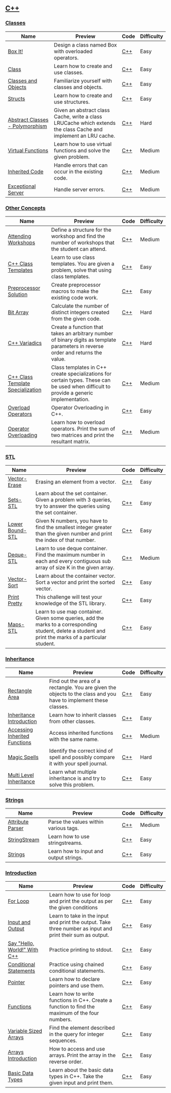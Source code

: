 ## [C++](https://www.hackerrank.com/domains/cpp)

### [Classes](https://www.hackerrank.com/domains/cpp/classes)

Name | Preview | Code | Difficulty
---- | ------- | ---- | ----------
[Box It!](https://www.hackerrank.com/challenges/box-it)|Design a class named Box with overloaded operators.|[C++](classes/box-it.cpp)|Easy
[Class](https://www.hackerrank.com/challenges/c-tutorial-class)|Learn how to create and use classes.|[C++](classes/c-tutorial-class.cpp)|Easy
[Classes and Objects](https://www.hackerrank.com/challenges/classes-objects)|Familiarize yourself with classes and objects.|[C++](classes/classes-objects.cpp)|Easy
[Structs](https://www.hackerrank.com/challenges/c-tutorial-struct)|Learn how to create and use structures.|[C++](classes/c-tutorial-struct.cpp)|Easy
[Abstract Classes - Polymorphism](https://www.hackerrank.com/challenges/abstract-classes-polymorphism)|Given an abstract class Cache, write a class LRUCache which extends the class Cache and implement an LRU cache.|[C++](classes/abstract-classes-polymorphism.cpp)|Hard
[Virtual Functions](https://www.hackerrank.com/challenges/virtual-functions)|Learn how to use virtual functions and solve the given problem.|[C++](classes/virtual-functions.cpp)|Medium
[Inherited Code](https://www.hackerrank.com/challenges/inherited-code)|Handle errors that can occur in the existing code.|[C++](classes/inherited-code.cpp)|Medium
[Exceptional Server](https://www.hackerrank.com/challenges/exceptional-server)|Handle server errors.|[C++](classes/exceptional-server.cpp)|Medium
### [Other Concepts](https://www.hackerrank.com/domains/cpp/other-concepts)

Name | Preview | Code | Difficulty
---- | ------- | ---- | ----------
[Attending Workshops](https://www.hackerrank.com/challenges/attending-workshops)|Define a structure for the workshop and find the number of workshops that the student can attend.|[C++](other-concepts/attending-workshops.cpp)|Medium
[C++ Class Templates](https://www.hackerrank.com/challenges/c-class-templates)|Learn to use class templates. You are given a problem, solve that using class templates.|[C++](other-concepts/c-class-templates.cpp)|Easy
[Preprocessor Solution](https://www.hackerrank.com/challenges/preprocessor-solution)|Create preprocessor macros to make the existing code work.|[C++](other-concepts/preprocessor-solution.cpp)|Easy
[Bit Array](https://www.hackerrank.com/challenges/bitset-1)|Calculate the number of distinct integers created from the given code.|[C++](other-concepts/bitset-1.cpp)|Hard
[C++ Variadics](https://www.hackerrank.com/challenges/cpp-variadics)|Create a function that takes an arbitrary number of binary digits as template parameters in reverse order and returns the value.|[C++](other-concepts/cpp-variadics.cpp)|Hard
[C++ Class Template Specialization](https://www.hackerrank.com/challenges/cpp-class-template-specialization)|Class templates in C++ create specializations for certain types.  These can be used when difficult to provide a generic implementation.|[C++](other-concepts/cpp-class-template-specialization.cpp)|Medium
[Overload Operators](https://www.hackerrank.com/challenges/overload-operators)|Operator Overloading in C++.|[C++](other-concepts/overload-operators.cpp)|Easy
[Operator Overloading](https://www.hackerrank.com/challenges/operator-overloading)|Learn how to overload operators. Print the sum of two matrices and print the resultant matrix.|[C++](other-concepts/operator-overloading.cpp)|Medium
### [STL](https://www.hackerrank.com/domains/cpp/stl)

Name | Preview | Code | Difficulty
---- | ------- | ---- | ----------
[Vector-Erase](https://www.hackerrank.com/challenges/vector-erase)|Erasing an element from a vector.|[C++](stl/vector-erase.cpp)|Easy
[Sets-STL](https://www.hackerrank.com/challenges/cpp-sets)|Learn about the set container. Given a problem with 3 queries, try to answer the queries using the set container.|[C++](stl/cpp-sets.cpp)|Easy
[Lower Bound-STL](https://www.hackerrank.com/challenges/cpp-lower-bound)|Given N numbers, you have to find the smallest integer greater than the given number and print the index of that number.|[C++](stl/cpp-lower-bound.cpp)|Easy
[Deque-STL](https://www.hackerrank.com/challenges/deque-stl)|Learn to use deque container. Find the maximum number in each and every contiguous sub array of size K in the given array.|[C++](stl/deque-stl.cpp)|Medium
[Vector-Sort](https://www.hackerrank.com/challenges/vector-sort)|Learn about the container vector. Sort a vector and print the sorted vector.|[C++](stl/vector-sort.cpp)|Easy
[Print Pretty](https://www.hackerrank.com/challenges/prettyprint)|This challenge will test your knowledge of the STL <iomanip> library.|[C++](stl/prettyprint.cpp)|Easy
[Maps-STL](https://www.hackerrank.com/challenges/cpp-maps)|Learn to use map container. Given some queries, add the marks to a corresponding student, delete a student  and print the marks of a particular student.|[C++](stl/cpp-maps.cpp)|Easy
### [Inheritance](https://www.hackerrank.com/domains/cpp/inheritance)

Name | Preview | Code | Difficulty
---- | ------- | ---- | ----------
[Rectangle Area](https://www.hackerrank.com/challenges/rectangle-area)|Find out the area of a rectangle. You are given the objects to the class and you have to implement these classes.|[C++](inheritance/rectangle-area.cpp)|Easy
[Inheritance Introduction](https://www.hackerrank.com/challenges/inheritance-introduction)|Learn how to inherit classes from other classes.|[C++](inheritance/inheritance-introduction.cpp)|Easy
[Accessing Inherited Functions](https://www.hackerrank.com/challenges/accessing-inherited-functions)|Access inherited functions with the same name.|[C++](inheritance/accessing-inherited-functions.cpp)|Medium
[Magic Spells](https://www.hackerrank.com/challenges/magic-spells)|Identify the correct kind of spell and possibly compare it with your spell journal.|[C++](inheritance/magic-spells.cpp)|Hard
[Multi Level Inheritance ](https://www.hackerrank.com/challenges/multi-level-inheritance-cpp)|Learn what multiple inheritance is and try to solve this problem.|[C++](inheritance/multi-level-inheritance-cpp.cpp)|Easy
### [Strings](https://www.hackerrank.com/domains/cpp/cpp-strings)

Name | Preview | Code | Difficulty
---- | ------- | ---- | ----------
[Attribute Parser](https://www.hackerrank.com/challenges/attribute-parser)|Parse the values within various tags.|[C++](cpp-strings/attribute-parser.cpp)|Medium
[StringStream](https://www.hackerrank.com/challenges/c-tutorial-stringstream)|Learn how to use stringstreams.|[C++](cpp-strings/c-tutorial-stringstream.cpp)|Easy
[Strings](https://www.hackerrank.com/challenges/c-tutorial-strings)|Learn how to input and output strings.|[C++](cpp-strings/c-tutorial-strings.cpp)|Easy
### [Introduction](https://www.hackerrank.com/domains/cpp/cpp-introduction)

Name | Preview | Code | Difficulty
---- | ------- | ---- | ----------
[For Loop](https://www.hackerrank.com/challenges/c-tutorial-for-loop)|Learn how to use for loop and print the output as per the given conditions|[C++](cpp-introduction/c-tutorial-for-loop.cpp)|Easy
[Input and Output](https://www.hackerrank.com/challenges/cpp-input-and-output)|Learn to take in the input and print the output. Take three number as input and print their sum as output.|[C++](cpp-introduction/cpp-input-and-output.cpp)|Easy
[Say "Hello, World!" With C++](https://www.hackerrank.com/challenges/cpp-hello-world)|Practice printing to stdout.|[C++](cpp-introduction/cpp-hello-world.cpp)|Easy
[Conditional Statements](https://www.hackerrank.com/challenges/c-tutorial-conditional-if-else)|Practice using chained conditional statements.|[C++](cpp-introduction/c-tutorial-conditional-if-else.cpp)|Easy
[Pointer](https://www.hackerrank.com/challenges/c-tutorial-pointer)|Learn how to declare pointers and use them.|[C++](cpp-introduction/c-tutorial-pointer.cpp)|Easy
[Functions](https://www.hackerrank.com/challenges/c-tutorial-functions)|Learn how to write functions in C++. Create a function to find the maximum of the four numbers.|[C++](cpp-introduction/c-tutorial-functions.cpp)|Easy
[Variable Sized Arrays](https://www.hackerrank.com/challenges/variable-sized-arrays)|Find the element described in the query for integer sequences.|[C++](cpp-introduction/variable-sized-arrays.cpp)|Easy
[Arrays Introduction](https://www.hackerrank.com/challenges/arrays-introduction)|How to access and use arrays. Print the array in the reverse order.|[C++](cpp-introduction/arrays-introduction.cpp)|Easy
[Basic Data Types](https://www.hackerrank.com/challenges/c-tutorial-basic-data-types)|Learn about the basic data types in C++. Take the given input and print them.|[C++](cpp-introduction/c-tutorial-basic-data-types.cpp)|Easy

